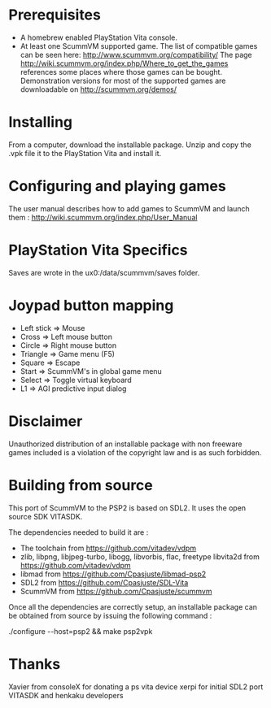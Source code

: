 Prerequisites
=============
- A homebrew enabled PlayStation Vita console.
- At least one ScummVM supported game. The list of compatible games can be seen here: http://www.scummvm.org/compatibility/
The page http://wiki.scummvm.org/index.php/Where_to_get_the_games references some places where those games can be bought. Demonstration versions for most of the supported games are downloadable on http://scummvm.org/demos/

Installing
==========
From a computer, download the installable package. Unzip and copy the .vpk file it to the PlayStation Vita and install it.

Configuring and playing games
=============================
The user manual describes how to add games to ScummVM and launch them : http://wiki.scummvm.org/index.php/User_Manual

PlayStation Vita Specifics
==========================
Saves are wrote in the ux0:/data/scummvm/saves folder.

Joypad button mapping
=====================
- Left stick => Mouse
- Cross      => Left mouse button
- Circle     => Right mouse button
- Triangle   => Game menu (F5)
- Square     => Escape
- Start      => ScummVM's in global game menu
- Select     => Toggle virtual keyboard
- L1         => AGI predictive input dialog

Disclaimer
==========
Unauthorized distribution of an installable package with non freeware games included is a violation of the copyright law and is as such forbidden.

Building from source
====================
This port of ScummVM to the PSP2 is based on SDL2. It uses the open source SDK VITASDK.

The dependencies needed to build it are :

- The toolchain from https://github.com/vitadev/vdpm
- zlib, libpng, libjpeg-turbo, libogg, libvorbis, flac, freetype libvita2d from https://github.com/vitadev/vdpm
- libmad from https://github.com/Cpasjuste/libmad-psp2
- SDL2 from https://github.com/Cpasjuste/SDL-Vita
- ScummVM from https://github.com/Cpasjuste/scummvm

Once all the dependencies are correctly setup, an installable package can be obtained from source by issuing the following command :

./configure --host=psp2 && make psp2vpk

Thanks
======
Xavier from consoleX for donating a ps vita device
xerpi for initial SDL2 port
VITASDK and henkaku developers

